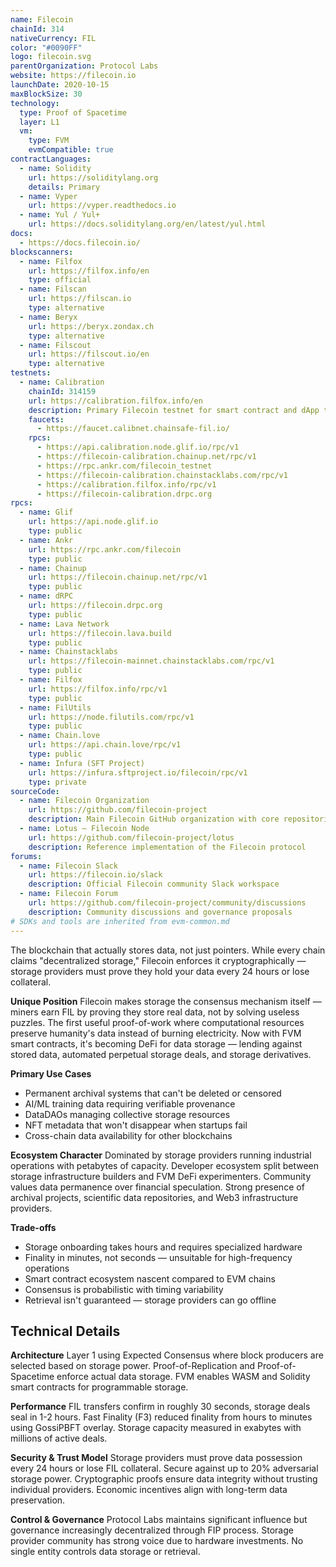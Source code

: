```yaml
---
name: Filecoin
chainId: 314
nativeCurrency: FIL
color: "#0090FF"
logo: filecoin.svg
parentOrganization: Protocol Labs
website: https://filecoin.io
launchDate: 2020-10-15
maxBlockSize: 30
technology:
  type: Proof of Spacetime
  layer: L1
  vm:
    type: FVM
    evmCompatible: true
contractLanguages:
  - name: Solidity
    url: https://soliditylang.org
    details: Primary
  - name: Vyper
    url: https://vyper.readthedocs.io
  - name: Yul / Yul+
    url: https://docs.soliditylang.org/en/latest/yul.html
docs:
  - https://docs.filecoin.io/
blockscanners:
  - name: Filfox
    url: https://filfox.info/en
    type: official
  - name: Filscan
    url: https://filscan.io
    type: alternative
  - name: Beryx
    url: https://beryx.zondax.ch
    type: alternative
  - name: Filscout
    url: https://filscout.io/en
    type: alternative
testnets:
  - name: Calibration
    chainId: 314159
    url: https://calibration.filfox.info/en
    description: Primary Filecoin testnet for smart contract and dApp testing with real network conditions.
    faucets:
      - https://faucet.calibnet.chainsafe-fil.io/
    rpcs:
      - https://api.calibration.node.glif.io/rpc/v1
      - https://filecoin-calibration.chainup.net/rpc/v1
      - https://rpc.ankr.com/filecoin_testnet
      - https://filecoin-calibration.chainstacklabs.com/rpc/v1
      - https://calibration.filfox.info/rpc/v1
      - https://filecoin-calibration.drpc.org
rpcs:
  - name: Glif
    url: https://api.node.glif.io
    type: public
  - name: Ankr
    url: https://rpc.ankr.com/filecoin
    type: public
  - name: Chainup
    url: https://filecoin.chainup.net/rpc/v1
    type: public
  - name: dRPC
    url: https://filecoin.drpc.org
    type: public
  - name: Lava Network
    url: https://filecoin.lava.build
    type: public
  - name: Chainstacklabs
    url: https://filecoin-mainnet.chainstacklabs.com/rpc/v1
    type: public
  - name: Filfox
    url: https://filfox.info/rpc/v1
    type: public
  - name: FilUtils
    url: https://node.filutils.com/rpc/v1
    type: public
  - name: Chain.love
    url: https://api.chain.love/rpc/v1
    type: public
  - name: Infura (SFT Project)
    url: https://infura.sftproject.io/filecoin/rpc/v1
    type: private
sourceCode:
  - name: Filecoin Organization
    url: https://github.com/filecoin-project
    description: Main Filecoin GitHub organization with core repositories
  - name: Lotus — Filecoin Node
    url: https://github.com/filecoin-project/lotus
    description: Reference implementation of the Filecoin protocol
forums:
  - name: Filecoin Slack
    url: https://filecoin.io/slack
    description: Official Filecoin community Slack workspace
  - name: Filecoin Forum
    url: https://github.com/filecoin-project/community/discussions
    description: Community discussions and governance proposals
# SDKs and tools are inherited from evm-common.md
---
```


The blockchain that actually stores data, not just pointers. While every chain claims "decentralized storage," Filecoin enforces it cryptographically — storage providers must prove they hold your data every 24 hours or lose collateral.

**Unique Position**
Filecoin makes storage the consensus mechanism itself — miners earn FIL by proving they store real data, not by solving useless puzzles. The first useful proof-of-work where computational resources preserve humanity's data instead of burning electricity. Now with FVM smart contracts, it's becoming DeFi for data storage — lending against stored data, automated perpetual storage deals, and storage derivatives.

**Primary Use Cases**

- Permanent archival systems that can't be deleted or censored
- AI/ML training data requiring verifiable provenance
- DataDAOs managing collective storage resources
- NFT metadata that won't disappear when startups fail
- Cross-chain data availability for other blockchains

**Ecosystem Character**
Dominated by storage providers running industrial operations with petabytes of capacity. Developer ecosystem split between storage infrastructure builders and FVM DeFi experimenters. Community values data permanence over financial speculation. Strong presence of archival projects, scientific data repositories, and Web3 infrastructure providers.

**Trade-offs**

- Storage onboarding takes hours and requires specialized hardware
- Finality in minutes, not seconds — unsuitable for high-frequency operations
- Smart contract ecosystem nascent compared to EVM chains
- Consensus is probabilistic with timing variability
- Retrieval isn't guaranteed — storage providers can go offline

## Technical Details

**Architecture**
Layer 1 using Expected Consensus where block producers are selected based on storage power. Proof-of-Replication and Proof-of-Spacetime enforce actual data storage. FVM enables WASM and Solidity smart contracts for programmable storage.

**Performance**
FIL transfers confirm in roughly 30 seconds, storage deals seal in 1-2 hours. Fast Finality (F3) reduced finality from hours to minutes using GossiPBFT overlay. Storage capacity measured in exabytes with millions of active deals.

**Security & Trust Model**
Storage providers must prove data possession every 24 hours or lose FIL collateral. Secure against up to 20% adversarial storage power. Cryptographic proofs ensure data integrity without trusting individual providers. Economic incentives align with long-term data preservation.

**Control & Governance**
Protocol Labs maintains significant influence but governance increasingly decentralized through FIP process. Storage provider community has strong voice due to hardware investments. No single entity controls data storage or retrieval.
